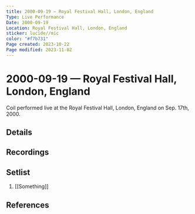 ```yaml
---
title: 2000-09-19 — Royal Festival Hall, London, England
Type: Live Performance
Date: 2000-09-19
Location: Royal Festival Hall, London, England
sticker: lucide//mic
color: "#f7b731"
Page created: 2023-10-22
Page modified: 2023-11-02
---
```


# 2000-09-19 — Royal Festival Hall, London, England

Coil performed live at the Royal Festival Hall, London, England on Sep. 17th, 2000.

## Details


## Recordings


## Setlist
1. [[Something]]

## References

[^1]: [Entry at Live Coil Archive]()
